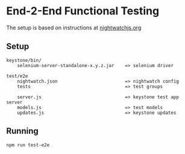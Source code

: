 # End-2-End Functional Testing

The setup is based on instructions at [nightwatchjs.org](http://nightwatchjs.org/guide#installation)

## Setup

    keystone/bin/
        selenium-server-standalone-x.y.z.jar    => selenium driver
        
    test/e2e
        nightwatch.json                         => nightwatch config
        tests                                   => test groups
        
        server.js                               => keystone test app server
        models.js                               => test models
        updates.js                              => keystone updates
        
## Running
        
    npm run test-e2e
    
    